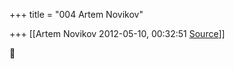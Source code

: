 +++
title = "004 Artem Novikov"

+++
[[Artem Novikov	2012-05-10, 00:32:51 [Source](https://groups.google.com/g/samskrita/c/9w6EWbr35OU)]]






